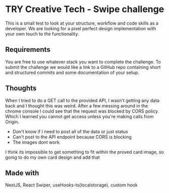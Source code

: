 # TRY Creative Tech - Swipe challenge

This is a small test to look at your structure, workflow and code skills as a developer. We are looking for a pixel perfect design implementation with your own touch to the functionality.

## Requirements

You are free to use whatever stack you want to complete the challenge. To submit the challenge we would like a link to a GitHub repo containing short and structured commits and some documentation of your setup.

## Thoughts

When I tried to do a GET call to the provided API, I wasn't getting any data back and I thought this was weird. After a few messing around in the chrome console I could see that the request was blocked by CORS policy. Which I learned you cannot get access unless you're making calls from Origin.

- Don't know if I need to post all of the data or just status
- Can't post to the API endpoint because CORS is blocking
- The images dont work.

I think its impossible to get something to fit within the proved card image, so gonig to do my own card design and add that

## Made with

NextJS, React Swiper, useHooks-ts(localstorage), custom hook


